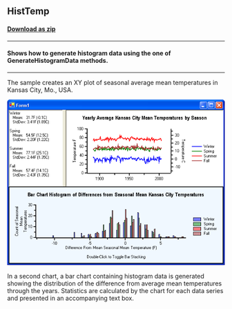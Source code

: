 ## HistTemp
#### [Download as zip](https://minhaskamal.github.io/DownGit/#/home?url=https://github.com/GrapeCity/ComponentOne-WinForms-Samples/tree/master/NetFramework\Charts\VB\HistTemp)
____
#### Shows how to generate histogram data using the one of GenerateHistogramData methods.
____
The sample creates an XY plot of seasonal average mean temperatures in Kansas City, Mo., USA.

![screenshot](screenshot.png)

In a second chart, a bar chart containing histogram data is generated showing the distribution of the difference from average mean temperatures through the years.
Statistics are calculated by the chart for each data series and presented in an accompanying text box.